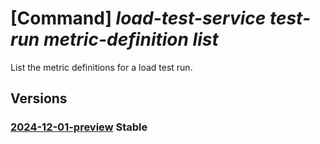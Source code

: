 # [Command] _load-test-service test-run metric-definition list_

List the metric definitions for a load test run.

## Versions

### [2024-12-01-preview](/Resources/data-plane/microsoft.loadtestservice/L3Rlc3QtcnVucy97fS9tZXRyaWMtZGVmaW5pdGlvbnM=/2024-12-01-preview.xml) **Stable**

<!-- data-plane:microsoft.loadtestservice /test-runs/{}/metric-definitions 2024-12-01-preview -->
